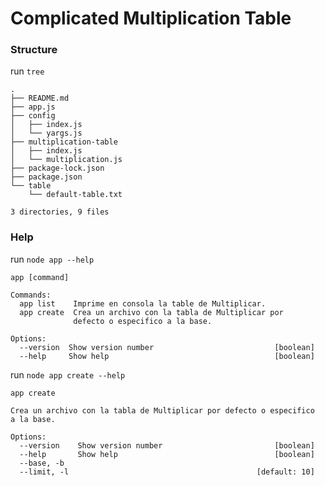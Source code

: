 # Complicated Multiplication Table

### Structure

run `tree`
```shell
.
├── README.md
├── app.js
├── config
│   ├── index.js
│   └── yargs.js
├── multiplication-table
│   ├── index.js
│   └── multiplication.js
├── package-lock.json
├── package.json
└── table
    └── default-table.txt

3 directories, 9 files
```

### Help

run `node app --help`
```shell
app [command]

Commands:
  app list    Imprime en consola la table de Multiplicar.
  app create  Crea un archivo con la tabla de Multiplicar por
              defecto o especifico a la base.

Options:
  --version  Show version number                           [boolean]
  --help     Show help                                     [boolean]
```
run `node app create --help`
```shell
app create

Crea un archivo con la tabla de Multiplicar por defecto o especifico
a la base.

Options:
  --version    Show version number                         [boolean]
  --help       Show help                                   [boolean]
  --base, -b
  --limit, -l                                          [default: 10]
```

